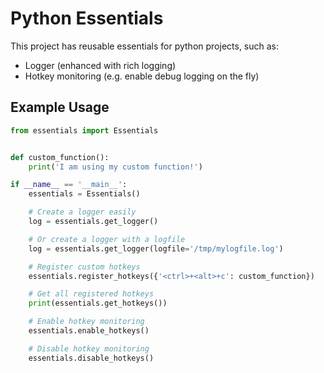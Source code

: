 # Python Essentials

This project has reusable essentials for python projects, such as:

* Logger (enhanced with rich logging)
* Hotkey monitoring (e.g. enable debug logging on the fly)

## Example Usage

```python
from essentials import Essentials


def custom_function():
    print('I am using my custom function!')

if __name__ == '__main__':
    essentials = Essentials()

    # Create a logger easily
    log = essentials.get_logger()

    # Or create a logger with a logfile
    log = essentials.get_logger(logfile='/tmp/mylogfile.log')

    # Register custom hotkeys
    essentials.register_hotkeys({'<ctrl>+<alt>+c': custom_function})

    # Get all registered hotkeys
    print(essentials.get_hotkeys())

    # Enable hotkey monitoring
    essentials.enable_hotkeys()

    # Disable hotkey monitoring
    essentials.disable_hotkeys()
```
